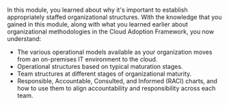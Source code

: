 In this module, you learned about why it's important to establish appropriately staffed organizational structures. With the knowledge that you gained in this module, along with what you learned earlier about organizational methodologies in the Cloud Adoption Framework, you now understand:

- The various operational models available as your organization moves from an on-premises IT environment to the cloud.
- Operational structures based on typical maturation stages.
- Team structures at different stages of organizational maturity.
- Responsible, Accountable, Consulted, and Informed (RACI) charts, and how to use them to align accountability and responsibility across each team.
